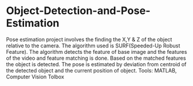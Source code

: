 # Object-Detection-and-Pose-Estimation
Pose estimation project involves the finding the X,Y &amp; Z of the object relative to the camera. The algorithm used is SURF(Speeded-Up Robust Feature). The algorithm detects the feature of base image and the features of the video and feature matching is done. Based on the matched features the object is detected. The pose is estimated by deviation from centroid of the detected object and the current position of object.  Tools: MATLAB, Computer Vision Tolbox
